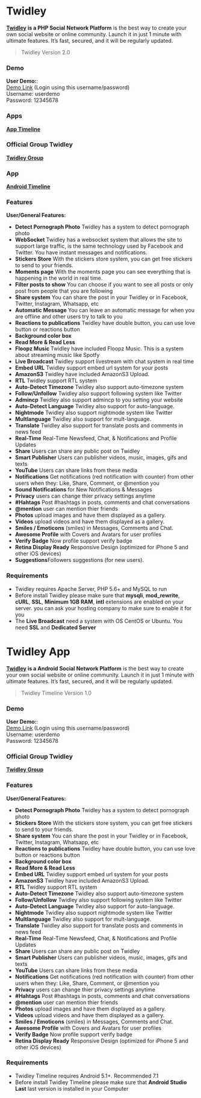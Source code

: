 # Twidley
<p>
    <strong><a href="https://www.twidley.com" rel="nofollow">Twidley</a> is a PHP Social Network Platform</strong> is the best way to create your own social website or online community. Launch it in just 1 minute with ultimate features. It’s fast, secured, and it will be regularly updated.
</p>

<blockquote>Twidley Version 2.0</blockquote>

<h3 id="item-description__demo">Demo</h3>
<p>
    <strong>User Demo:</strong>:<br>
    <a href="https://www.twidley.com/" rel="nofollow">Demo Link</a> (Login using this username/password)<br>
    Username: userdemo<br>
    Password: 12345678
</p>

<h3 id="item-description__demo">Apps</h3>
<p>
      <strong><a href="https://codecanyon.net/item/twidley-timeline-android-social-network/22595212">App Timeline</a></strong>
</p>

<h3 id="item-description__features">Official Group Twidley</h3>
<p>
      <strong>
                   <a href="https://www.facebook.com/groups/214954005822496/" rel="nofollow">Twidley Group</a>
      </strong>
</p>

<h3 id="item-description__app">App</h3>

<p>
      <strong>
                   <a href="https://play.google.com/store/apps/details?id=com.twidley.mrx.twidley" rel="nofollow">Android Timeline</a>
      </strong>
</p>
    
<h3 id="item-description__features">Features</h3>

<p><strong>User/General Features:</strong></p>


<ul>
   <li>
        <strong>Detect Pornograph Photo</strong> Twidley has a system to detect pornograph photo
    </li>
   <li>
        <strong>WebSocket</strong> Twidley has a websocket system that allows the site to support large traffic, is the same technology used by Facebook and Twitter.
You have instant messages and notifications.
    </li>
   <li>
        <strong>Stickers Store</strong> With the stickers store system, you can get free stickers to send to your friends.
    </li>
   <li>
        <strong>Moments page</strong> With the moments page you can see everything that is happening in the world in real time.
    </li>
   <li>
        <strong>Filter posts to show</strong> You can choose if you want to see all posts or only post from people that you are following
    </li>
   <li>
        <strong>Share system</strong> You can share the post in your Twidley or in Facebook, Twitter, Instagram, Whatsapp, etc
    </li>
   <li>
        <strong>Automatic Message</strong> You can leave an automatic message for when you are offline and other users try to talk to you
    </li>
   <li>
        <strong>Reactions to publications</strong> Twidley have double button, you can use love button or reactions button
    </li>
   <li>
        <strong>Background color box</strong>
    </li>
   <li>
        <strong>Read More & Read Less </strong>
    </li>
   <li>
        <strong>Floopz Music </strong> Twidley have included Floopz Music. This is a system about streaming music like Spotfy
    </li>
   <li>
        <strong>Live Broadcast </strong> Twidley support livestream with chat system in real time
    </li>
   <li>
        <strong>Embed URL</strong> Twidley support embed url system for your posts
    </li>
   <li>
        <strong>AmazonS3</strong> Twidley have included AmazonS3 Upload.
   </li>
    <li>
        <strong>RTL</strong> Twidley support RTL system
    </li>
    <li>
        <strong>Auto-Detect Timezone</strong> Twidley also support auto-timezone system
    </li>
    <li>
        <strong>Follow/Unfollow</strong> Twidley also support following system like Twitter
    </li>
    <li>
        <strong>Admincp</strong> Twidley also support admincp to you setting your website
    </li>
    <li>
        <strong>Auto-Detect Language</strong> Twidley also support for auto-language.
    </li>
     <li>
         <strong>Nightmode</strong> Twidley also support nightmode system like Twitter
    </li>
    <li>
        <strong>Multlanguage</strong> Twidley also support for mult-language.
    </li>
    <li>
        <strong>Translate</strong> Twidley also support for translate posts and comments in news feed
    </li>
    <li>
        <strong>Real-Time</strong> Real-Time Newsfeed, Chat, &amp; Notifications and Profile Updates
    </li>
    <li>
        <strong>Share</strong> Users can share any public post on Twidley
    </li>
    <li>
        <strong>Smart Publisher</strong> Users can publisher videos, music, images, gifs and texts
    </li>
    <li>
        <strong>YouTube</strong> Users can share links from these media
    </li>
    <li>
        <strong>Notifications</strong> Get notifications (red notification with counter) from other users when they: Like, Share, Comment, or @mention you
    </li>
    <li>
        <strong>Sound Notifications</strong> for New Notifications &amp; Messages
    </li>
    <li>
        <strong>Privacy</strong> users can change thier privacy settings anytime
    </li>
    <li>
        <strong>#Hahtags</strong> Post #hashtags in posts, comments and chat conversations
    </li>
    <li>
        <strong>@mention</strong> user can mention thier friends
    </li>
    <li>
        <strong>Photos</strong> upload images and have them displayed as a gallery.
    </li>
    <li>
        <strong>Videos</strong> upload videos and have them displayed as a gallery.
    </li>
    <li>
        <strong>Smiles / Emoticons</strong> (smiles) in Messages, Comments and Chat.
    </li>
    <li>
        <strong>Awesome Profile</strong> with Covers and Avatars for user profiles
    </li>
    <li>
        <strong>Verify Badge</strong> Now profile support verify badge
    </li>
    <li>
        <strong>Retina Display Ready</strong> Responsive Design (optimized for iPhone 5 and other iOS devices)
    </li>
    <li>
        <strong>Suggestions</strong>Followers suggestions (for new users).
    </li>
</ul>

<h3 id="item-description__requirements">Requirements</h3>

<ul>
    <li>
        Twidley requires Apache Server, PHP 5.6+ and MySQL to run
    </li>
    <li>
        Before install Twidley please make sure that <strong>mysqli</strong>, <strong>mod_rewrite</strong>, <strong>cURL</strong>, <strong>SSL</strong>, <strong>Minimum 1GB RAM</strong>, <strong>intl</strong> extensions are enabled on your server. you can ask your hosting company to make sure to enable it for you
    </li>
    <li>
         The <strong>Live Broadcast</strong> need a system with OS CentOS or Ubuntu. You need <strong>SSL</strong> and <strong>Dedicated Server</strong>
   </li>
</ul>

# Twidley App

<p>
    <strong><a href="https://www.twidley.com" rel="nofollow">Twidley</a> is a Android Social Network Platform</strong> is the best way to create your own social website or online community. Launch it in just 1 minute with ultimate features. It’s fast, secured, and it will be regularly updated.
</p>

<blockquote>Twidley Timeline Version 1.0</blockquote>

<h3 id="item-description__demo">Demo</h3>
<p>
    <strong>User Demo:</strong>:<br>
    <a href="https://play.google.com/store/apps/details?id=com.twidley.mrx.twidley" rel="nofollow">Demo Link</a> (Login using this username/password)<br>
    Username: userdemo<br>
    Password: 12345678
</p>

<h3 id="item-description__features">Official Group Twidley</h3>
<p>
      <strong>
                   <a href="https://www.facebook.com/groups/214954005822496/" rel="nofollow">Twidley Group</a>
      </strong>
</p>

<p>
    
<h3 id="item-description__features">Features</h3>

<p><strong>User/General Features:</strong></p>


<ul>
   <li>
        <strong>Detect Pornograph Photo</strong> Twidley has a system to detect pornograph photo
    </li>
   <li>
        <strong>Stickers Store</strong> With the stickers store system, you can get free stickers to send to your friends.
    </li>

   <li>
        <strong>Share system</strong> You can share the post in your Twidley or in Facebook, Twitter, Instagram, Whatsapp, etc
    </li>
   <li>
        <strong>Reactions to publications</strong> Twidley have double button, you can use love button or reactions button
    </li>
   <li>
        <strong>Background color box</strong>
    </li>
   <li>
        <strong>Read More & Read Less </strong>
    </li>
   <li>
        <strong>Embed URL</strong> Twidley support embed url system for your posts
    </li>
   <li>
        <strong>AmazonS3</strong> Twidley have included AmazonS3 Upload.
   </li>
    <li>
        <strong>RTL</strong> Twidley support RTL system
    </li>
    <li>
        <strong>Auto-Detect Timezone</strong> Twidley also support auto-timezone system
    </li>
    <li>
        <strong>Follow/Unfollow</strong> Twidley also support following system like Twitter
    </li>
    <li>
        <strong>Auto-Detect Language</strong> Twidley also support for auto-language.
    </li>
     <li>
         <strong>Nightmode</strong> Twidley also support nightmode system like Twitter
    </li>
    <li>
        <strong>Multlanguage</strong> Twidley also support for mult-language.
    </li>
    <li>
        <strong>Translate</strong> Twidley also support for translate posts and comments in news feed
    </li>
    <li>
        <strong>Real-Time</strong> Real-Time Newsfeed, Chat, &amp; Notifications and Profile Updates
    </li>
    <li>
        <strong>Share</strong> Users can share any public post on Twidley
    </li>
    <li>
        <strong>Smart Publisher</strong> Users can publisher videos, music, images, gifs and texts
    </li>
    <li>
        <strong>YouTube</strong> Users can share links from these media
    </li>
    <li>
        <strong>Notifications</strong> Get notifications (red notification with counter) from other users when they: Like, Share, Comment, or @mention you
    </li>
    <li>
        <strong>Privacy</strong> users can change thier privacy settings anytime
    </li>
    <li>
        <strong>#Hahtags</strong> Post #hashtags in posts, comments and chat conversations
    </li>
    <li>
        <strong>@mention</strong> user can mention thier friends
    </li>
    <li>
        <strong>Photos</strong> upload images and have them displayed as a gallery.
    </li>
    <li>
        <strong>Videos</strong> upload videos and have them displayed as a gallery.
    </li>
    <li>
        <strong>Smiles / Emoticons</strong> (smiles) in Messages, Comments and Chat.
    </li>
    <li>
        <strong>Awesome Profile</strong> with Covers and Avatars for user profiles
    </li>
    <li>
        <strong>Verify Badge</strong> Now profile support verify badge
    </li>
    <li>
        <strong>Retina Display Ready</strong> Responsive Design (optimized for iPhone 5 and other iOS devices)
    </li>
</ul>
<h3 id="item-description__requirements">Requirements</h3>

<ul>
    <li>
        Twidley Timeline requires Android 5.1+. Recommended 7.1
    </li>
    <li>
        Before install Twidley Timeline please make sure that <strong> Android Studio Last</strong> last version is installed in your Computer
    </li>
</ul>

